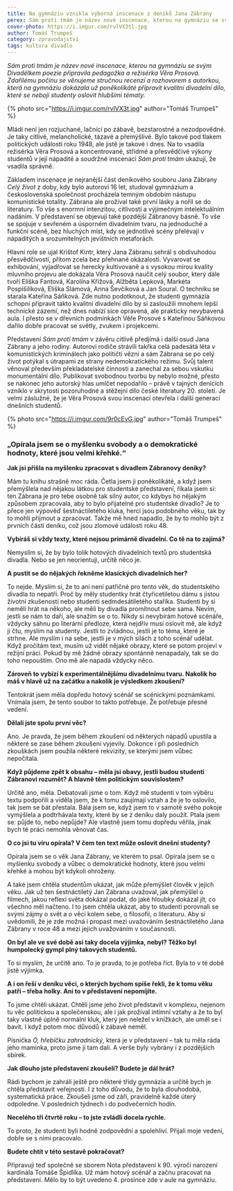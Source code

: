 ```yaml
---
title: Na gymnáziu vznikla výborná inscenace z deníků Jana Zábrany
perex: Sám proti tmám je název nové inscenace, kterou na gymnáziu se svým Divadélkem poezie připravila pedagožka a režisérka Věra Prosová. Zdařilému počinu se věnujeme stručnou recenzí a rozhovorem s autorkou.
cover-photo: https://i.imgur.com/rvlVX3tl.jpg
author: Tomáš Trumpeš
category: zpravodajství
tags: kultura divadlo
---
```


*Sám proti tmám je název nové inscenace, kterou na gymnáziu se svým Divadélkem poezie připravila pedagožka a režisérka Věra Prosová. Zdařilému počinu se věnujeme stručnou recenzí a rozhovorem s autorkou, která na gymnáziu dokázala už poněkolikáté připravit kvalitní divadelní dílo, které se nebojí studenty oslovit hlubšími tématy.*

{% photo src="https://i.imgur.com/rvlVX3t.jpg" author="Tomáš Trumpeš" %}

Mládí není jen rozjuchané, lačnící po zábavě, bezstarostné a nezodpovědné. Je taky citlivé, melancholické, tázavé a přemýšlivé. Bylo takové pod tlakem politických událostí roku 1948, ale jistě je takové i dnes. Na to vsadila režisérka Věra Prosová a koncentrované, střídmé a přesvědčivé výkony studentů v její nápadité a soudržné inscenaci *Sám proti tmám* ukazují, že vsadila správně.

Základem inscenace je nejranější část deníkového souboru Jana Zábrany *Celý život* z doby, kdy bylo autorovi 16 let, studoval gymnázium a československá společnost procházela temným obdobím nástupu komunistické totality. Zábrana ale prožíval také první lásky a nořil se do literatury. To vše s enormní intenzitou, citlivostí a výjimečným intelektuálním nadáním. V představení se objevují také pozdější Zábranovy básně. To vše se spojuje v sevřeném a úsporném divadelním tvaru, na jednoduché a funkční scéně, bez hluchých míst, kdy se jednotlivé scény přelévají v nápaditých a srozumitelných jevištních metaforách.

Hlavní role se ujal Krištof Kintr, který Jana Zábranu sehrál s obdivuhodou přesvědčivostí, přitom zcela bez přehnané okázalosti. Vyvarovat se exhibování, vyjadřovat se herecky kultivovaně a s vysokou mírou kvality mluvního projevu ale dokázala Věra Prosová naučit celý soubor, který dále tvoří Eliška Fantová, Karolína Křížová, Alžběta Lepková, Markéta Pospíšilíková, Eliška Slámová, Anna Ševčíková a Jan Soural. O techniku se starala Kateřina Sáňková. Zde nutno podotknout, že studenti gymnázia schopní připravit takto kvalitní divadelní dílo by si zasloužili mnohem lepší technické zázemí, než dnes nabízí sice opravená, ale prakticky nevybavená aula. I přesto se v dřevních podmínkách Věře Prosové s Kateřinou Sáňkovou dařilo dobře pracovat se světly, zvukem i projekcemi.

Představení *Sám proti tmám* v závěru citlivě předjímá i další osud Jana Zábrany a jeho rodiny. Autorovi rodiče strávili takřka celá padesátá léta v komunistických kriminálech jako političtí vězni a sám Zábrana se po celý život potýkal s útrapami ze strany nedemokratického režimu. Svůj talent věnoval především překladatelské činnosti a zanechal za sebou vskutku monumentální dílo. Publikovat svobodnou tvorbu by nebylo možné, přesto se nakonec jeho autorský hlas umlčet nepodařilo – právě v tajných denících vzniklo v skrytosti pozoruhodné a stěžejní dílo české literatury 20. století. Je velmi záslužné, že je Věra Prosová svou inscenací otevřela i další generaci dnešních studentů.

{% photo src="https://i.imgur.com/9r0cEvG.jpg" author="Tomáš Trumpeš" %}

### „Opírala jsem se o myšlenku svobody a o demokratické hodnoty, které jsou velmi křehké.“

**Jak jsi přišla na myšlenku zpracovat s divadlem Zábranovy deníky?**

Mám tu knihu strašně moc ráda. Četla jsem ji poněkolikáté, a když jsem přemýšlela nad nějakou látkou pro studentské představení, říkala jsem si: ten Zábrana je pro tebe osobně tak silný autor, co kdybys ho nějakým způsobem zpracovala, aby to bylo přijatelné pro studentské divadlo? Je to přece jen výpověď šestnáctiletého kluka, herci jsou podobného věku, tak by to mohli přijmout a zpracovat. Takže mě hned napadlo, že by to mohlo být z prvních částí deníku, což jsou zlomové události roku 48.

**Vybíráš si vždy texty, které nejsou primárně divadelní. Co tě na to zajímá?**

Nemyslím si, že by bylo tolik hotových divadelních textů pro studentská divadla. Nebo se jen neorientuji, určitě něco je.

**A pustit se do nějakých řekněme klasických divadelních her?**

To nejde. Myslím si, že to ani není patřičné pro tento věk, do studentského divadla to nepatří. Proč by měly studentky hrát čtyřicetiletou dámu s jistou životní zkušeností nebo studenti sedmdesátiletého staříka. Studenti by si neměli hrát na někoho, ale měli by divadla promítnout sebe sama. Nevím, jestli se nám to daří, ale snažím se o to. Nikdy si nevybírám hotové scénáře, vždycky sáhnu po literární předloze, která nejdřív musí oslovit mě, ale když ji čtu, myslím na studenty. Jestli to zvládnou, jestli je to téma, které je strhne. Ale myslím i na sebe, jestli je v mých silách z toho scénář udělat. Když pročítám text, musím už vidět nějaké obrazy, které se potom projeví v režijní práci. Pokud by mě žádné obrazy spontánně nenapadaly, tak se do toho nepouštím. Ono mě ale napadá vždycky něco.

**Zároveň to vybízí k experimentálnějšímu divadelnímu tvaru. Nakolik ho máš v hlavě už na začátku a nakolik je výsledkem zkoušení?**

Tentokrát jsem měla dopředu hotový scénář se scénickými poznámkami. Vnímala jsem, že tento soubor to takto potřebuje. Že potřebuje přesné vedení.

**Dělali jste spolu první věc?**

Ano. Je pravda, že jsem během zkoušení od některých nápadů upustila a některé se zase během zkoušení vyjevily. Dokonce i při posledních zkouškách jsem použila některé rekvizity, se kterými jsem vůbec nepočítala.

**Když půjdeme zpět k obsahu – měla jsi obavy, jestli budou studenti Zábranovi rozumět? A hlavně těm politickým souvislostem?**

Určitě ano, měla. Debatovali jsme o tom. Když mě studenti v tom výběru textu podpořili a viděla jsem, že k tomu zaujímají vztah a že je to oslovilo, tak jsem se bát přestala. Bála jsem se, když jsem to v samotě svého pokoje vymýšlela a podtrhávala texty, které by se z deníku daly použít. Ptala jsem se: půjde to, nebo nepůjde? Ale vlastně jsem tomu dopředu věřila, jinak bych té práci nemohla věnovat čas. 

**O co jsi tu víru opírala? V čem ten text může oslovit dnešní studenty?**

Opírala jsem se o věk Jana Zábrany, ve kterém to psal. Opírala jsem se o myšlenku svobody a vůbec o demokratické hodnoty, které jsou velmi křehké a mohou být kdykoli ohroženy.

A také jsem chtěla studentům ukázat, jak může přemýšlet člověk v jejich věku. Jak už ten šestnáctiletý Jan Zábrana uvažoval, jak přemýšlel o filmech, jakou reflexi světa dokázal podat, do jaké hloubky dokázal jít, co všechno měl načteno. I to jsem chtěla ukázat, aby to studenti porovnali se svými zájmy o svět a o věci kolem sebe, o filosofii, o literaturu. Aby si uvědomili, že je zde možná i propast mezi uvažováním šestnáctiletého Jana Zábrany v roce 48 a mezi jejich uvažováním v současnosti.

**On byl ale ve své době asi taky docela výjimka, nebyl? Těžko byl humpolecký gympl plný takových studentů.**

To si myslím, že určitě ano. To je pravda, to je potřeba říct. Byla to v té době jistě výjimka.

**A i on řeší v deníku věci, o kterých bychom spíše řekli, že k tomu věku patří – třeba holky. Ani to v představení nepomíjíte.**

To jsme chtěli ukázat. Chtěli jsme jeho život představit v komplexu, nejenom tu věc politickou a společenskou, ale i jak prožíval intimní vztahy a že to byl taky vlastně úplně normální kluk, který jen neležel v knížkách, ale uměl se i bavit. I když potom moc důvodů k zábavě neměl.

Písnička *Ó, hřebíčku zahradnický*, která je v představení – tak tu měla ráda jeho maminka, proto jsme ji tam dali. A verše byly vybrány i z pozdějších sbírek.

**Jak dlouho jste představení zkoušeli? Budete je dál hrát?**

Rádi bychom je zahráli ještě pro některé třídy gymnázia a určitě bych je chtěla představit veřejnosti. I z toho důvodu, že to byla dlouhodobá, systematická práce. Zkoušeli jsme od září, pravidelně každé úterý odpoledne. V posledních týdnech i do podvečerních hodin. 

**Necelého tři čtvrtě roku – to jste zvládli docela rychle.**

To proto, že studenti byli hodně zodpovědní a spolehliví. Přijali moje vedení, dobře se s nimi pracovalo.

**Budete chtít v této sestavě pokračovat?**

Připravuji teď společně se sborem Nota představení k 90. výročí narození kardinála Tomáše Špidlíka. Už mám hotový scénář a začnu pracovat na představení. Mělo by to být uvedeno 4. prosince zde v aule na gymnáziu.
